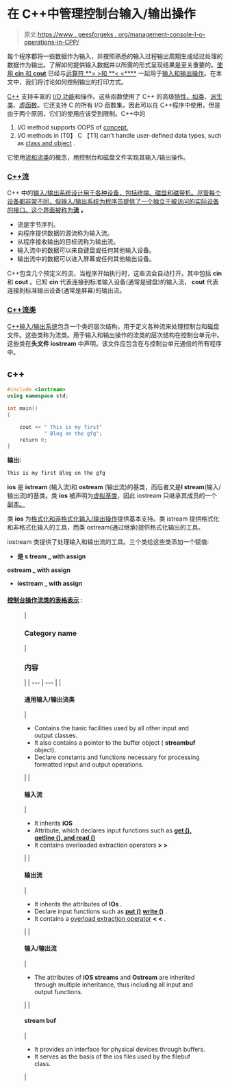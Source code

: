 # 在 C++中管理控制台输入/输出操作

> 原文:[https://www . geesforgeks . org/management-console-I-o-operations-in-CPP/](https://www.geeksforgeeks.org/managing-console-i-o-operations-in-cpp/)

每个程序都将一些数据作为输入，并按照熟悉的输入过程输出周期生成经过处理的数据作为输出。了解如何提供输入数据并以所需的形式呈现结果是至关重要的。[使用 **cin** 和 **cout**](https://www.geeksforgeeks.org/cincout-vs-scanfprintf/) 已经与[运算符 **> >和 **< <****](https://www.geeksforgeeks.org/overloading-stream-insertion-operators-c/) 一起用于[输入和输出操作](https://www.geeksforgeeks.org/unformatted-input-output-operations-in-cpp/)。在本文中，我们将讨论如何控制输出的打印方式。

[C++](https://www.geeksforgeeks.org/c-plus-plus/) 支持丰富的 [I/O 功能](https://www.geeksforgeeks.org/formatted-i-o-in-c/)和操作。这些函数使用了 C++ 的高级[特性，如](https://www.geeksforgeeks.org/features-of-c/)[类](https://www.geeksforgeeks.org/c-classes-and-objects/)、[派生类](https://www.geeksforgeeks.org/difference-between-base-class-and-derived-class-in-c/)、[虚函数](https://www.geeksforgeeks.org/virtual-function-cpp/)。它还支持 C 的所有 I/O 函数集，因此可以在 C++程序中使用，但是由于两个原因，它们的使用应该受到限制。C++中的

1.  I/O method supports OOPS of [concept.](https://www.geeksforgeeks.org/object-oriented-programming-in-cpp/)
2.  I/O methods in [T0】 C 【T1] can't handle user-defined data types, such as [class and object](https://www.geeksforgeeks.org/c-classes-and-objects/) .

它使用[流和流类](https://www.geeksforgeeks.org/c-stream-classes-structure/)的概念，用控制台和磁盘文件实现其输入/输出操作。

### <u>C++流</u>

C++ 中的[输入/输出系统设计用于各种设备，包括终端、磁盘和磁带机。尽管每个设备都非常不同，但输入/输出系统为程序员提供了一个独立于被访问的实际设备的接口。这个界面被称为](https://www.geeksforgeeks.org/basic-input-output-c/)[**流**](https://www.geeksforgeeks.org/c-stream-classes-structure/) **。**

*   流是字节序列。
*   向程序提供数据的源流称为输入流。
*   从程序接收输出的目标流称为输出流。
*   输入流中的数据可以来自键盘或任何其他输入设备。
*   输出流中的数据可以进入屏幕或任何其他输出设备。

C++包含几个预定义的流，当程序开始执行时，这些流会自动打开。其中包括 **cin** 和 **cout** 。已知 **cin** 代表连接到标准输入设备(通常是键盘)的输入流， **cout** 代表连接到标准输出设备(通常是屏幕)的输出流。

### **<u>C++流类</u>**

[C++输入/输出系统](https://www.geeksforgeeks.org/basic-input-output-c/)包含一个类的层次结构，用于定义各种流来处理控制台和磁盘文件。这些类称为流类。用于输入和输出操作的流类的层次结构在控制台单元中。这些类在**头文件 iostream** 中声明。该文件应包含在与控制台单元通信的所有程序中。

## c++

```cpp
#include <iostream>
using namespace std;

int main()
{

    cout << " This is my first"
            " Blog on the gfg";
    return 0;
}
```

**输出:**

```cpp
This is my first Blog on the gfg

```

**ios** 是 **istream** (输入流)和 **ostream** (输出流)的基类，而后者又是**I stream**(输入/输出流)的基类。类 **ios** 被声明为[虚拟基类](https://www.geeksforgeeks.org/virtual-base-class-in-c/)，因此 iostream 只继承其成员的一个[副本。](https://www.geeksforgeeks.org/are-array-members-deeply-copied/)

类 **ios** 为[格式化和非格式化输入/输出操作](https://www.geeksforgeeks.org/formatted-i-o-in-c/)提供基本支持。类 istream 提供格式化和非格式化输入的工具，而类 ostream(通过继承)提供格式化输出的工具。

iostream 类提供了处理输入和输出流的工具。三个类给这些类添加一个赋值:

*   **是 s tream _ with assign**

**ostream _ with assign**
*   **iostream _ with assign**

#### **<u>控制台操作流类的表格表示</u> :**

<figure class="table">

| 

### Category name

 | 

### 内容

 |
| --- | --- |
| 

#### 通用输入/输出流类

 | 

*   Contains the basic facilities used by all other input and output classes.
*   It also contains a pointer to the buffer object ( **streambuf** object).
*   Declare constants and functions necessary for processing formatted input and output operations.

 |
| 

#### 输入流

 | 

*   It inherits **iOS**
*   Attribute, which declares input functions such as [**get (), getline (), and read ()**](https://www.geeksforgeeks.org/getline-string-c/)
*   It contains overloaded extraction operators **> >**

 |
| 

#### 输出流

 | 

*   It inherits the attributes of **IOs** .
*   Declare input functions such as [**put ()**](https://www.geeksforgeeks.org/puts-vs-printf-for-printing-a-string/) [**write ()**](https://www.geeksforgeeks.org/readwrite-class-objects-fromto-file-c/) .
*   It contains a [overload extraction operator](https://www.geeksforgeeks.org/overloading-stream-insertion-operators-c/) **< <** .

 |
| 

#### 输入/输出流

 | 

*   The attributes of **iOS streams** and **Ostream** are inherited through multiple inheritance, thus including all input and output functions.

 |
| 

#### stream buf

 | 

*   It provides an interface for physical devices through buffers.
*   It serves as the basis of the ios files used by the filebuf class.

 |

</figure>